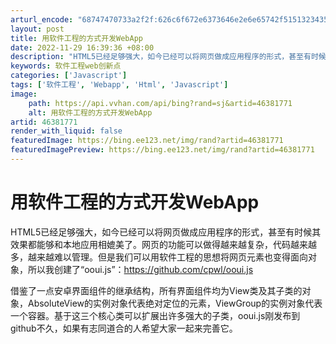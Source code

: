 ```yaml
---
arturl_encode: "68747470733a2f2f:626c6f672e6373646e2e6e65742f5151323435363731303531:2f61727469636c652f64657461696c732f3436333831373731"
layout: post
title: 用软件工程的方式开发WebApp
date: 2022-11-29 16:39:36 +08:00
description: "HTML5已经足够强大，如今已经可以将网页做成应用程序的形式，甚至有时候其效"
keywords: 软件工程web创新点
categories: ['Javascript']
tags: ['软件工程', 'Webapp', 'Html', 'Javascript']
image:
    path: https://api.vvhan.com/api/bing?rand=sj&artid=46381771
    alt: 用软件工程的方式开发WebApp
artid: 46381771
render_with_liquid: false
featuredImage: https://bing.ee123.net/img/rand?artid=46381771
featuredImagePreview: https://bing.ee123.net/img/rand?artid=46381771
---
```


# 用软件工程的方式开发WebApp

HTML5已经足够强大，如今已经可以将网页做成应用程序的形式，甚至有时候其效果都能够和本地应用相媲美了。网页的功能可以做得越来越复杂，代码越来越多，越来越难以管理。但是我们可以用软件工程的思想将网页元素也变得面向对象，所以我创建了“ooui.js”：https://github.com/cpwl/ooui.js

借鉴了一点安卓界面组件的继承结构，所有界面组件均为View类及其子类的对象，AbsoluteView的实例对象代表绝对定位的元素，ViewGroup的实例对象代表一个容器。基于这三个核心类可以扩展出许多强大的子类，ooui.js刚发布到github不久，如果有志同道合的人希望大家一起来完善它。
